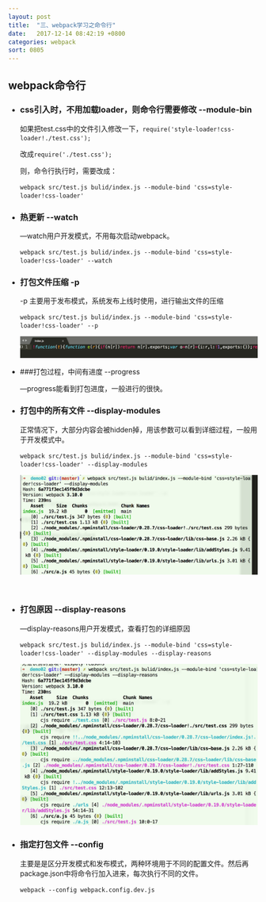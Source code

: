 ```yaml
---
layout: post
title:  "三、webpack学习之命令行"
date:   2017-12-14 08:42:19 +0800
categories: webpack
sort: 0805
---
```


## webpack命令行

- ### css引入时，不用加载loader，则命令行需要修改 --module-bin

  如果把test.css中的文件引入修改一下，`require('style-loader!css-loader!./test.css');`

  改成`require('./test.css');`

  则，命令行执行时，需要改成：

  `webpack src/test.js bulid/index.js --module-bind 'css=style-loader!css-loader' `

- ### 热更新 --watch

  —watch用户开发模式，不用每次启动webpack。

  `webpack src/test.js bulid/index.js --module-bind 'css=style-loader!css-loader' --watch` 

- ### 打包文件压缩 -p

  -p 主要用于发布模式，系统发布上线时使用，进行输出文件的压缩

  `webpack src/test.js bulid/index.js --module-bind 'css=style-loader!css-loader' --p` 

  ![效果图](/assets/webpack/0405.png)


- ###打包过程，中间有进度 --progress

  —progress能看到打包进度，一般进行的很快。

- ### 打包中的所有文件  --display-modules

  正常情况下，大部分内容会被hidden掉，用该参数可以看到详细过程，一般用于开发模式中。

  `webpack src/test.js bulid/index.js --module-bind 'css=style-loader!css-loader' --display-modules` 

  ![效果图](/assets/webpack/0406.png)

  ​

- ### 打包原因 --display-reasons

  —display-reasons用户开发模式，查看打包的详细原因

  `webpack src/test.js bulid/index.js --module-bind 'css=style-loader!css-loader' --display-modules --display-reasons` 

  ![效果图](/assets/webpack/0407.png)

- ### 指定打包文件 --config

  主要是是区分开发模式和发布模式，两种环境用于不同的配置文件。然后再package.json中将命令行加入进来，每次执行不同的文件。

  `webpack --config webpack.config.dev.js `

  ​


